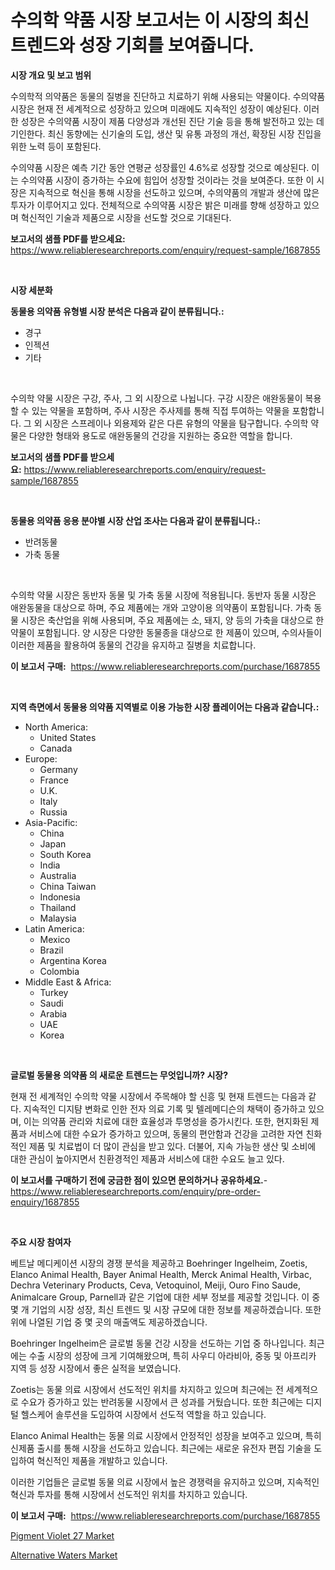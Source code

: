 <p><h1>수의학 약품 시장 보고서는 이 시장의 최신 트렌드와 성장 기회를 보여줍니다.</h1></p><p><strong>시장 개요 및 보고 범위</strong></p>
<p><p>수의학적 의약품은 동물의 질병을 진단하고 치료하기 위해 사용되는 약물이다. 수의약품 시장은 현재 전 세계적으로 성장하고 있으며 미래에도 지속적인 성장이 예상된다. 이러한 성장은 수의약품 시장이 제품 다양성과 개선된 진단 기술 등을 통해 발전하고 있는 데 기인한다. 최신 동향에는 신기술의 도입, 생산 및 유통 과정의 개선, 확장된 시장 진입을 위한 노력 등이 포함된다.</p><p>수의약품 시장은 예측 기간 동안 연평균 성장률인 4.6%로 성장할 것으로 예상된다. 이는 수의약품 시장이 증가하는 수요에 힘입어 성장할 것이라는 것을 보여준다. 또한 이 시장은 지속적으로 혁신을 통해 시장을 선도하고 있으며, 수의약품의 개발과 생산에 많은 투자가 이루어지고 있다. 전체적으로 수의약품 시장은 밝은 미래를 향해 성장하고 있으며 혁신적인 기술과 제품으로 시장을 선도할 것으로 기대된다.</p></p>
<p><strong>보고서의 샘플 PDF를 받으세요:</strong> <a href="https://www.reliableresearchreports.com/enquiry/request-sample/1687855">https://www.reliableresearchreports.com/enquiry/request-sample/1687855</a></p>
<p>&nbsp;</p>
<p><strong>시장 세분화</strong></p>
<p><strong>동물용 의약품 유형별 시장 분석은 다음과 같이 분류됩니다.:</strong></p>
<p><ul><li>경구</li><li>인젝션</li><li>기타</li></ul></p>
<p>&nbsp;</p>
<p><p>수의학 약물 시장은 구강, 주사, 그 외 시장으로 나뉩니다. 구강 시장은 애완동물이 복용할 수 있는 약물을 포함하며, 주사 시장은 주사제를 통해 직접 투여하는 약물을 포함합니다. 그 외 시장은 스프레이나 외용제와 같은 다른 유형의 약물을 탐구합니다. 수의학 약물은 다양한 형태와 용도로 애완동물의 건강을 지원하는 중요한 역할을 합니다.</p></p>
<p><strong>보고서의 샘플 PDF를 받으세요:</strong>&nbsp;<a href="https://www.reliableresearchreports.com/enquiry/request-sample/1687855">https://www.reliableresearchreports.com/enquiry/request-sample/1687855</a></p>
<p>&nbsp;</p>
<p><strong> 동물용 의약품 응용 분야별 시장 산업 조사는 다음과 같이 분류됩니다.:</strong></p>
<p><ul><li>반려동물</li><li>가축 동물</li></ul></p>
<p>&nbsp;</p>
<p><p>수의학 약물 시장은 동반자 동물 및 가축 동물 시장에 적용됩니다. 동반자 동물 시장은 애완동물을 대상으로 하며, 주요 제품에는 개와 고양이용 의약품이 포함됩니다. 가축 동물 시장은 축산업을 위해 사용되며, 주요 제품에는 소, 돼지, 양 등의 가축을 대상으로 한 약물이 포함됩니다. 양 시장은 다양한 동물종을 대상으로 한 제품이 있으며, 수의사들이 이러한 제품을 활용하여 동물의 건강을 유지하고 질병을 치료합니다.</p></p>
<p><strong>이 보고서 구매:</strong>&nbsp; <a href="https://www.reliableresearchreports.com/purchase/1687855">https://www.reliableresearchreports.com/purchase/1687855</a></p>
<p>&nbsp;</p>
<p><strong>지역 측면에서 동물용 의약품 지역별로 이용 가능한 시장 플레이어는 다음과 같습니다.:</strong></p>
<p><ul>
    <li>
        North America:
        <ul>
            <li>United States</li>
            <li>Canada</li>
        </ul>
    </li>
    <li>
        Europe:
        <ul>
            <li>Germany</li>
            <li>France</li>
            <li>U.K.</li>
            <li>Italy</li>
            <li>Russia</li>
        </ul>
    </li>
    <li>
        Asia-Pacific:
        <ul>
            <li>China</li>
            <li>Japan</li>
            <li>South Korea</li>
            <li>India</li>
            <li>Australia</li>
            <li>China Taiwan</li>
            <li>Indonesia</li>
            <li>Thailand</li>
            <li>Malaysia</li>
        </ul>
    </li>
    <li>
        Latin America:
        <ul>
            <li>Mexico</li>
            <li>Brazil</li>
            <li>Argentina Korea</li>
            <li>Colombia</li>
        </ul>
    </li>
    <li>
        Middle East & Africa:
        <ul>
            <li>Turkey</li>
            <li>Saudi</li>
            <li>Arabia</li>
            <li>UAE</li>
            <li>Korea</li>
        </ul>
    </li>
    </ul></p>
<p>&nbsp;</p>
<p><strong>글로벌 동물용 의약품 의 새로운 트렌드는 무엇입니까? 시장?</strong></p>
<p><p>현재 전 세계적인 수의학 약물 시장에서 주목해야 할 신흥 및 현재 트렌드는 다음과 같다. 지속적인 디지턈 변화로 인한 전자 의료 기록 및 텔레메디슨의 채택이 증가하고 있으며, 이는 의약품 관리와 치료에 대한 효율성과 투명성을 증가시킨다. 또한, 현지화된 제품과 서비스에 대한 수요가 증가하고 있으며, 동물의 편안함과 건강을 고려한 자연 친화적인 제품 및 치료법이 더 많이 관심을 받고 있다. 더불어, 지속 가능한 생산 및 소비에 대한 관심이 높아지면서 친환경적인 제품과 서비스에 대한 수요도 늘고 있다.</p></p>
<p><strong>이 보고서를 구매하기 전에 궁금한 점이 있으면 문의하거나 공유하세요.</strong>- <a href="https://www.reliableresearchreports.com/enquiry/pre-order-enquiry/1687855">https://www.reliableresearchreports.com/enquiry/pre-order-enquiry/1687855</a></p>
<p>&nbsp;</p>
<p><strong>주요 시장 참여자</strong></p>
<p><p>베트날 메디케이션 시장의 경쟁 분석을 제공하고 Boehringer Ingelheim, Zoetis, Elanco Animal Health, Bayer Animal Health, Merck Animal Health, Virbac, Dechra Veterinary Products, Ceva, Vetoquinol, Meiji, Ouro Fino Saude, Animalcare Group, Parnell과 같은 기업에 대한 세부 정보를 제공할 것입니다. 이 중 몇 개 기업의 시장 성장, 최신 트렌드 및 시장 규모에 대한 정보를 제공하겠습니다. 또한 위에 나열된 기업 중 몇 곳의 매출액도 제공하겠습니다.</p><p>Boehringer Ingelheim은 글로벌 동물 건강 시장을 선도하는 기업 중 하나입니다. 최근에는 수출 시장의 성장에 크게 기여해왔으며, 특히 사우디 아라비아, 중동 및 아프리카 지역 등 성장 시장에서 좋은 실적을 보였습니다.</p><p>Zoetis는 동물 의료 시장에서 선도적인 위치를 차지하고 있으며 최근에는 전 세계적으로 수요가 증가하고 있는 반려동물 시장에서 큰 성과를 거뒀습니다. 또한 최근에는 디지털 헬스케어 솔루션을 도입하여 시장에서 선도적 역할을 하고 있습니다.</p><p>Elanco Animal Health는 동물 의료 시장에서 안정적인 성장을 보여주고 있으며, 특히 신제품 출시를 통해 시장을 선도하고 있습니다. 최근에는 새로운 유전자 편집 기술을 도입하여 혁신적인 제품을 개발하고 있습니다.</p><p>이러한 기업들은 글로벌 동물 의료 시장에서 높은 경쟁력을 유지하고 있으며, 지속적인 혁신과 투자를 통해 시장에서 선도적인 위치를 차지하고 있습니다.</p></p>
<p><strong>이 보고서 구매:</strong>&nbsp;&nbsp;<a href="https://www.reliableresearchreports.com/purchase/1687855">https://www.reliableresearchreports.com/purchase/1687855</a></p>
<p><p><a href="https://github.com/Hazelklievgspy6vdcsmu106w/Market-Research-Report-List-1/blob/main/pigment-violet-27-market.md">Pigment Violet 27 Market</a></p><p><a href="https://picayune-night-cbd.notion.site/Alternative-Waters-Market-Furnish-Information-about-Market-Size-Market-Share-Market-Dynamics-and--da61860556a34557b346ae408e89b00c">Alternative Waters Market</a></p></p>
